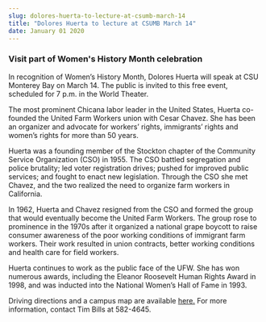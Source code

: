```yaml
---
slug: dolores-huerta-to-lecture-at-csumb-march-14
title: "Dolores Huerta to lecture at CSUMB March 14"
date: January 01 2020
---
```


<h3>Visit part of Women's History Month celebration</h3><p>In recognition of Women’s History Month, Dolores Huerta will speak at CSU Monterey Bay on March 14. The public is invited to this free event, scheduled for 7 p.m. in the World Theater.
</p><p>The most prominent Chicana labor leader in the United States, Huerta co-founded the United Farm Workers union with Cesar Chavez. She has been an organizer and advocate for workers’ rights, immigrants’ rights and women’s rights for more than 50 years.
</p><p>Huerta was a founding member of the Stockton chapter of the Community Service Organization (CSO) in 1955. The CSO battled segregation and police brutality; led voter registration drives; pushed for improved public services; and fought to enact new legislation. Through the CSO she met Chavez, and the two realized the need to organize farm workers in California.
</p><p>In 1962, Huerta and Chavez resigned from the CSO and formed the group that would eventually become the United Farm Workers. The group rose to prominence in the 1970s after it organized a national grape boycott to raise consumer awareness of the poor working conditions of immigrant farm workers. Their work resulted in union contracts, better working conditions and health care for field workers.
</p><p>Huerta continues to work as the public face of the UFW. She has won numerous awards, including the Eleanor Roosevelt Human Rights Award in 1998, and was inducted into the National Women’s Hall of Fame in 1993.
</p><p>Driving directions and a campus map are available <a href="http://csumb.edu/map">here.</a> For more information, contact Tim Bills at 582-4645.
</p>
